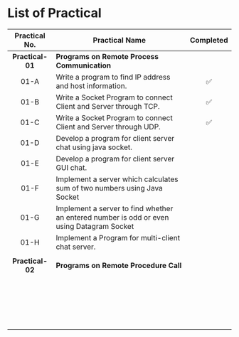 # List of Practical

| Practical No. | Practical Name | Completed |
|:--------------:|--------------|:----------:|
| **Practical-01** | **Programs on Remote Process Communication** ||
| 01-A | Write a program to find IP address and host information. | ✅ |
| 01-B | Write a Socket Program to connect Client and Server through TCP. | ✅ |
| 01-C | Write a Socket Program to connect Client and Server through UDP. | ✅ |
| 01-D | Develop a program for client server chat using java socket. |  |
| 01-E | Develop a program for client server GUI chat. |  |
| 01-F | Implement a server which calculates sum of two numbers using Java Socket |  |
| 01-G | Implement a server to find whether an entered number is odd or even using Datagram Socket |  |
| 01-H | Implement a Program for multi-client chat server. |  |
|  |  |  |
| **Practical-02** | **Programs on Remote Procedure Call** |  |
|  |  |  |
|  |  |  |
|  |  |  |
|  |  |  |
|  |  |  |
|  |  |  |
|  |  |  |
|  |  |  |
|  |  |  |
|  |  |  |
|  |  |  |
|  |  |  |
|  |  |  |
|  |  |  |
|  |  |  |
|  |  |  |
|  |  |  |
|  |  |  |
|  |  |  |
|  |  |  |